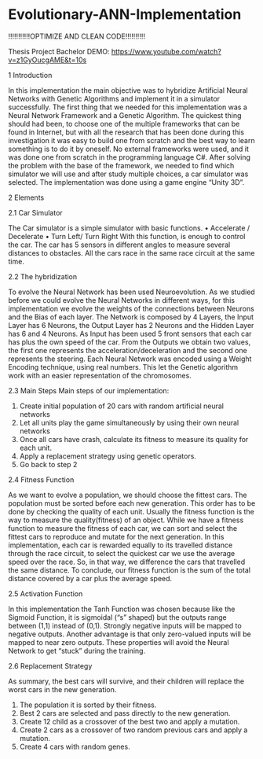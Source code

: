 # Evolutionary-ANN-Implementation
!!!!!!!!!!!OPTIMIZE AND CLEAN CODE!!!!!!!!!!

Thesis Project Bachelor
DEMO:
https://www.youtube.com/watch?v=z1GyOucgAME&t=10s

1 Introduction

In this implementation the main objective was to hybridize Artificial Neural Networks with Genetic Algorithms and implement it in a simulator successfully. 
The first thing that we needed for this implementation was a Neural Network Framework and a Genetic Algorithm. The quickest thing should had been, to choose one of the multiple frameworks that can be found in Internet, but with all the research that has been done during this investigation it was easy to build one from scratch and the best way to learn something is to do it by oneself. 
No external frameworks were used, and it was done one from scratch in the programming language C#. 
After solving the problem with the base of the framework, we needed to find which simulator we will use and after study multiple choices, a car simulator was selected. 
The implementation was done using a game engine “Unity 3D”. 

 
2 Elements 

2.1 Car Simulator 

The Car simulator is a simple simulator with basic functions. 
• Accelerate / Decelerate • Turn Left/ Turn Right 
With this function, is enough to control the car. The car has 5 sensors in different angles to measure several distances to obstacles. 
All the cars race in the same race circuit at the same time. 

 
2.2 The hybridization 

To evolve the Neural Network has been used Neuroevolution. As we studied before we could evolve the Neural Networks in different ways, for this implementation we evolve the weights of the connections between Neurons and the Bias of each layer. 
The Network is composed by 4 Layers, the Input Layer has 6 Neurons, the Output Layer has 2 Neurons and the Hidden Layer has 6 and 4 Neurons. 
As Input has been used 5 front sensors that each car has plus the own speed of the car. From the Outputs we obtain two values, the first one represents the acceleration/deceleration and the second one represents the steering. 
Each Neural Network was encoded using a Weight Encoding technique, using real numbers. This let the Genetic algorithm work with an easier representation of the chromosomes. 

 
2.3 Main Steps Main steps of our implementation:

1. Create initial population of 20 cars with random artificial neural networks 
2. Let all units play the game simultaneously by using their own neural networks 
3. Once all cars have crash, calculate its fitness to measure its quality for each unit. 
4. Apply a replacement strategy using genetic operators.
5. Go back to step 2 
 
 
2.4 Fitness Function

As we want to evolve a population, we should choose the fittest cars. The population must be sorted before each new generation. This order has to be done by checking the quality of each unit. 
Usually the fitness function is the way to measure the quality(fitness) of an object. While we have a fitness function to measure the fitness of each car, we can sort and select the fittest cars to reproduce and mutate for the next generation. 
In this implementation, each car is rewarded equally to its travelled distance through the race circuit, to select the quickest car we use the average speed over the race. So, in that way, we difference the cars that travelled the same distance. 
To conclude, our fitness function is the sum of the total distance covered by a car plus the average speed. 
 
 
2.5 Activation Function 

In this implementation the Tanh Function was chosen because like the Sigmoid Function, it is sigmoidal (“s” shaped) but the outputs range between (1,1) instead of (0,1). Strongly negative inputs will be mapped to negative outputs. Another advantage is that only zero-valued inputs will be mapped to near zero outputs. These properties will avoid the Neural Network to get “stuck” during the training. 
 
 
2.6 Replacement Strategy

As summary, the best cars will survive, and their children will replace the worst cars in the new generation. 
1. The population it is sorted by their fitness. 
2. Best 2 cars are selected and pass directly to the new generation. 
3. Create 12 child as a crossover of the best two and apply a mutation. 
4. Create 2 cars as a crossover of two random previous cars and apply a mutation. 
5. Create 4 cars with random genes.
